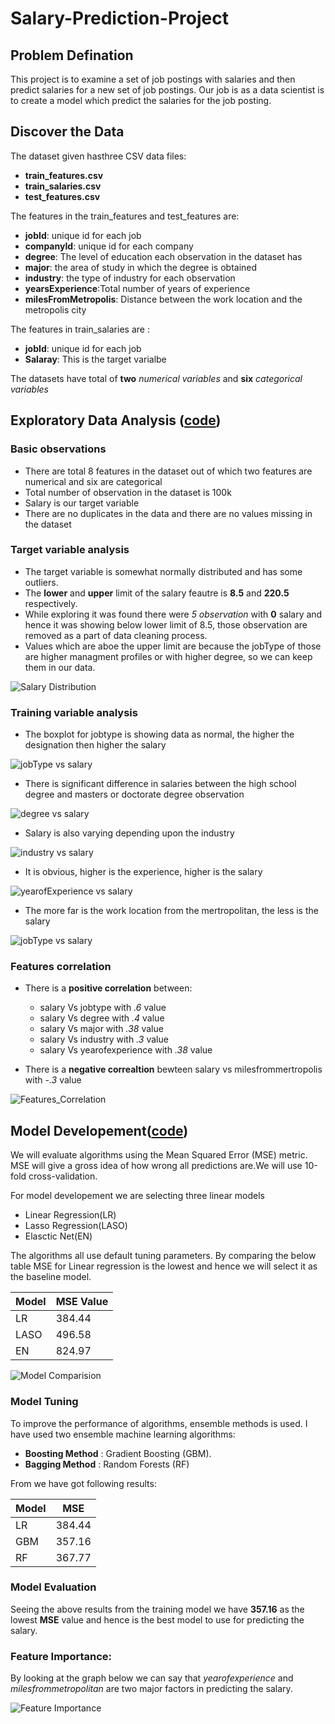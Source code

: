 # Salary-Prediction-Project

## Problem Defination
This project is to examine a set of job postings with salaries and then predict salaries for a new set of job postings. Our job is as a data scientist is to create a model which predict the salaries for the job posting.

## Discover the Data

The dataset given hasthree CSV data files:
+ **train_features.csv**
+ **train_salaries.csv**
+ **test_features.csv**

The features in the train_features and test_features are:

+ **jobId**: unique id for each job
+ **companyId**: unique id for each company
+ **degree**: The level of education each observation in the dataset has
+ **major**: the area of study in which the degree is obtained
+ **industry**: the type of industry for each observation
+ **yearsExperience**:Total number of years of experience
+ **milesFromMetropolis**: Distance between the work location and the metropolis city

The features in train_salaries are :
+ **jobId**: unique id for each job
+ **Salaray**: This is the target varialbe

The datasets have total of **two** *numerical variables* and **six** *categorical variables*

## Exploratory Data Analysis ([code](https://github.com/DhruTewa/Salary-Prediction-Project/blob/master/Salary%20Prediction%20Project_EDA.ipynb))

### Basic observations

+ There are total 8 features in the dataset out of which two features are numerical and six are categorical
+ Total number of observation in the dataset is 100k
+ Salary is our target variable
+ There are no duplicates in the data and there are no values missing in the dataset

### Target variable analysis

+ The target variable is somewhat normally distributed and has some outliers.
+ The **lower** and **upper** limit of the salary feautre is **8.5** and **220.5** respectively.
+ While exploring it was found there were *5 observation* with **0** salary and hence it was showing below lower limit of 8.5, those observation are removed as a part of data cleaning process.
+ Values which are aboe the upper limit are because the jobType of those are higher managment profiles or with higher degree, so we can keep them in our data.

![Salary Distribution](https://github.com/DhruTewa/Salary-Prediction-Project/blob/master/Images/Salary%20Distribution.png)



### Training variable analysis

+ The boxplot for jobtype is showing data as normal, the higher the designation then higher the salary

![jobType vs salary](https://github.com/DhruTewa/Salary-Prediction-Project/blob/master/Images/jobtype%20_vs_salary.png)

+ There is significant difference in salaries between the high school degree and masters or doctorate degree observation

![degree vs salary](https://github.com/DhruTewa/Salary-Prediction-Project/blob/master/Images/degree%20_vs_salary.png)

+ Salary is also varying depending upon the industry

![industry vs salary](https://github.com/DhruTewa/Salary-Prediction-Project/blob/master/Images/industry%20_vs_salary.png)

+ It is obvious, higher is the experience, higher is the salary

![yearofExperience vs salary](https://github.com/DhruTewa/Salary-Prediction-Project/blob/master/Images/yearofexperience_vs_salary.png)

+ The more far is the work location from the mertropolitan, the less is the salary

![jobType vs salary](https://github.com/DhruTewa/Salary-Prediction-Project/blob/master/Images/milesfrommetropolis_vs_salary.png)

### Features correlation

+ There is a **positive correlation** between:
    + salary Vs jobtype with *.6* value
    + salary Vs degree with *.4* value
    + salary Vs major with *.38* value
    + salary Vs industry with *.3* value
    + salary Vs yearofexperience with *.38* value

+ There is a **negative correaltion** bewteen salary vs milesfrommertropolis with *-.3* value

![Features_Correlation](https://github.com/DhruTewa/Salary-Prediction-Project/blob/master/Images/features_correlation.png)

## Model Developement([code](https://github.com/DhruTewa/Salary-Prediction-Project/blob/master/Salary%20Prediction%20Project_Model%20Creation.ipynb))

We will evaluate algorithms using the Mean Squared Error (MSE) metric. MSE will give a gross idea of how wrong all predictions are.We will use 10-fold cross-validation.

For model developement we are selecting three linear models
- Linear Regression(LR)
- Lasso Regression(LASO)
- Elasctic Net(EN)

The algorithms all use default tuning parameters. By comparing the below table MSE for Linear regression is the lowest and hence we will select it as the baseline model.

|Model |MSE Value|
|------|---------|
|LR    |384.44  |
|LASO  |496.58  |
|EN    |824.97  |

![Model Comparision](https://github.com/DhruTewa/Salary-Prediction-Project/blob/master/Images/model_comparision.png)


### Model Tuning

To improve the performance of algorithms, ensemble methods is used. I have used two ensemble machine learning algorithms:

- **Boosting Method** : Gradient Boosting (GBM).
- **Bagging Method**  : Random Forests (RF)

From we have got following results:

|Model|MSE   |
|-----|------|
|LR   |384.44|
|GBM  |357.16|
|RF   |367.77|

### Model Evaluation

Seeing the above results from the training model we have **357.16** as the lowest **MSE** value and hence is the best model to use for predicting the salary.

### Feature Importance:

By looking at the graph below we can say that *yearofexperience* and *milesfrommetropolitan* are two major factors in predicting the salary.

![Feature Importance](https://github.com/DhruTewa/Salary-Prediction-Project/blob/master/Images/feature_importance.png)






















